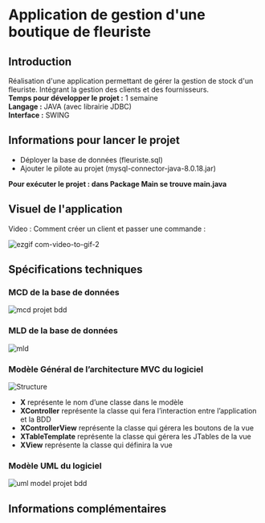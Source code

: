 
<h1>Application de gestion d'une boutique de fleuriste</h1>
<h2>Introduction</h2>
<p>
Réalisation d'une application permettant de gérer la gestion de stock d'un fleuriste. Intégrant la gestion des clients et des fournisseurs.<br /> 
<strong>Temps pour développer le projet :</strong> 1 semaine <br />
<strong>Langage :</strong> JAVA (avec librairie JDBC) <br />
<strong>Interface :</strong> SWING <br />
</p>

<h2>Informations pour lancer le projet</h2>
<p>
<ul>
<li>Déployer la base de données (fleuriste.sql)</li>     
<li>Ajouter le pilote au projet (mysql-connector-java-8.0.18.jar)</li>
</ul>
<strong>Pour exécuter le projet : dans Package Main se trouve main.java </strong>
</p>
<h2>Visuel de l'application</h2>
Video : Comment créer un client et passer une commande : 

![ezgif com-video-to-gif-2](https://user-images.githubusercontent.com/57462792/70751951-e624dd00-1d31-11ea-9c67-1090d614b537.gif) 

<h2>Spécifications techniques</h2>
<h3>MCD de la base de données</h3> 

![mcd projet bdd](https://user-images.githubusercontent.com/45074223/71258937-9a78c180-2337-11ea-8fdb-9855ae5d1c02.JPG)
<h3>MLD de la base de données</h3> 

![mld](https://user-images.githubusercontent.com/45074223/71259176-1a9f2700-2338-11ea-8e5c-9bdce90467a9.JPG)

<h3>Modèle Général de l’architecture MVC du logiciel</h3>

![Structure](https://user-images.githubusercontent.com/45074223/71260011-1ffd7100-233a-11ea-971a-1105599de22e.JPG)

<ul>
  <li><strong>X</strong> représente le nom d’une classe dans le modèle</li>
  <li><strong>XController</strong> représente la classe qui fera l’interaction entre l’application et la BDD</li>
  <li><strong>XControllerView</strong> représente la classe qui gérera les boutons de la vue</li>
  <li><strong>XTableTemplate</strong> représente la classe qui gérera les JTables de la vue</li>
  <li><strong>XView</strong> représente la classe qui définira la vue</li>
</ul>

<h3>Modèle UML du logiciel</h3>

![uml model projet bdd](https://user-images.githubusercontent.com/45074223/71259201-2985d980-2338-11ea-82f5-70222022db29.JPG)


<h2>Informations complémentaires</h2>
